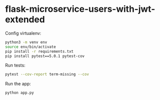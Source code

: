 # flask-microservice-users-with-jwt-extended

Config virtualenv:

```bash
python3 -m venv env
source env/bin/activate
pip install -r requirements.txt
pip install pytest==5.0.1 pytest-cov
```

Run tests:

```bash
pytest --cov-report term-missing --cov
```

Run the app:

```bash
python app.py
```
